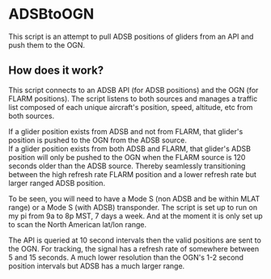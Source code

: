 # ADSBtoOGN
This script is an attempt to pull ADSB positions of gliders from an API and push them to the OGN.

## How does it work?
This script connects to an ADSB API (for ADSB positions) and the OGN (for FLARM positions). The script listens to both sources and manages a traffic list composed of each unique aircraft's position, speed, altitude, etc from both sources.  
  
If a glider position exists from ADSB and not from FLARM, that glider's position is pushed to the OGN from the ADSB source.  
If a glider position exists from both ADSB and FLARM, that glider's ADSB position will only be pushed to the OGN when the FLARM source is 120 seconds older than the ADSB source. Thereby seamlessly transitioning between the high refresh rate FLARM position and a lower refresh rate but larger ranged ADSB position.  
  
To be seen, you will need to have a Mode S (non ADSB and be within MLAT range) or a Mode S (with ADSB) transponder.
The script is set up to run on my pi from 9a to 8p MST, 7 days a week. And at the moment it is only set up to scan the North American lat/lon range.  
  
The API is queried at 10 second intervals then the valid positions are sent to the OGN. For tracking, the signal has a refresh rate of somewhere between 5 and 15 seconds. A much lower resolution than the OGN's 1-2 second position intervals but ADSB has a much larger range.
